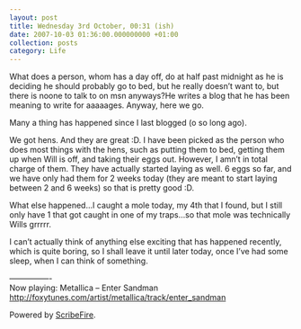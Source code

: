 ```yaml
---
layout: post
title: Wednesday 3rd October, 00:31 (ish)
date: 2007-10-03 01:36:00.000000000 +01:00
collection: posts
category: Life
---
```


<div>What does a person, whom has a day off, do at half past midnight as he is deciding he should probably go to bed, but he really doesn’t want to, but there is noone to talk to on msn anyways?He writes a blog that he has been meaning to write for aaaaages. Anyway, here we go.

Many a thing has happened since I last blogged (o so long ago).

We got hens. And they are great :D. I have been picked as the person who does most things with the hens, such as putting them to bed, getting them up when Will is off, and taking their eggs out. However, I amn’t in total charge of them. They have actually started laying as well. 6 eggs so far, and we have only had them for 2 weeks today (they are meant to start laying between 2 and 6 weeks) so that is pretty good :D.

What else happened…I caught a mole today, my 4th that I found, but I still only have 1 that got caught in one of my traps…so that mole was technically Wills grrrrr.

I can’t actually think of anything else exciting that has happened recently, which is quite boring, so I shall leave it until later today, once I’ve had some sleep, when I can think of something.

—————-  
Now playing: Metallica – Enter Sandman  
http://foxytunes.com/artist/metallica/track/enter_sandman

Powered by [ScribeFire](http://scribefire.com/).

</div>
